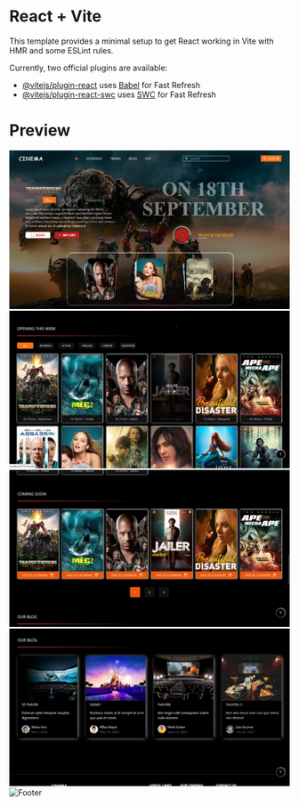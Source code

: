 # React + Vite

This template provides a minimal setup to get React working in Vite with HMR and some ESLint rules.

Currently, two official plugins are available:

- [@vitejs/plugin-react](https://github.com/vitejs/vite-plugin-react/blob/main/packages/plugin-react/README.md) uses [Babel](https://babeljs.io/) for Fast Refresh
- [@vitejs/plugin-react-swc](https://github.com/vitejs/vite-plugin-react-swc) uses [SWC](https://swc.rs/) for Fast Refresh

# Preview

<img src="/public/Preview/Main-Section.png" alt="Main" />
<img src="/public/Preview/Schedule-Section.png" alt="Schedule" />
<img src="/public/Preview/ComingSoon-Section.png" alt="ComingSoon" />
<img src="/public/Preview/Blog-Section.png" alt="Blog" />
<img src="/public/Preview/Footer.png" alt="Footer" />
